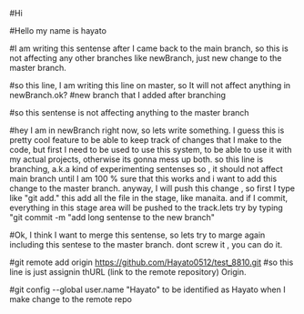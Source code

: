 #Hi

#Hello my name is hayato

#I am writing this sentense after I came back to the main branch, so this is not affecting any other branches like newBranch, just new change to the master branch.

#so this line, I am writing this line on master, so It will not affect anything in newBranch.ok?
#new branch that I added after branching

#so this sentense is not affecting anything to the master branch




#hey I am in newBranch right now, so lets write something.
I guess this is pretty cool feature to be able to keep track of changes that I make to the code, but first I need to be used to use this system, to be able to use it with my actual projects, otherwise its gonna mess up both.
so this line is branching, a.k.a kind of experimenting sentenses so , it should not affect main branch until I am 100 % sure that this works and i want to add this change to the master branch. anyway, I will push this change , so first I type like "git add." this add all the file in the stage, like manaita. and if I commit, everything in this stage area will be pushed to the track.lets try by typing "git commit -m "add long sentense to the new branch"

#Ok, I think I want to merge this sentense, so lets try to marge again including this sentese to the master branch. dont screw it , you can do it.

#git remote add origin https://github.com/Hayato0512/test_8810.git
#so this line is just assignin thURL (link to the remote repository) Origin.

#git config --global user.name "Hayato" to be identified as Hayato when I make change to the remote repo